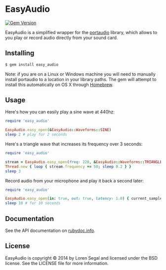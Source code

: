 # EasyAudio

[![Gem Version](https://badge.fury.io/rb/easy_audio.svg)](http://badge.fury.io/rb/easy_audio)

EasyAudio is a simplified wrapper for the [portaudio][portaudio] library, which
allows to you play or record audio directly from your sound card.

## Installing

```sh
$ gem install easy_audio
```

Note: if you are on a Linux or Windows machine you will need to manually
install portaudio to a location in your library paths. The gem will attempt
to install this automatically on OS X through [Homebrew][brew].

## Usage

Here's how you can easily play a sine wave at 440hz:

```ruby
require 'easy_audio'

EasyAudio.easy_open(&EasyAudio::Waveforms::SINE)
sleep 2 # play for 2 seconds
```

Here's a triangle wave that increases its frequency over 3 seconds:

```ruby
require 'easy_audio'

stream = EasyAudio.easy_open(freq: 220, &EasyAudio::Waveforms::TRIANGLE)
Thread.new { loop { stream.frequency += 50; sleep 0.2 } }
sleep 3
```

Record audio from your microphone and play it back a second later:

```ruby
require 'easy_audio'

EasyAudio.easy_open(in: true, out: true, latency: 1.0) { current_sample }
sleep 10 # for 10 seconds
```

## Documentation

See the API documentation on [rubydoc.info][docs].

## License

EasyAudio is copyright &copy; 2014 by Loren Segal and licensed under the BSD
license. See the LICENSE file for more information.

[portaudio]: http://portaudio.com
[brew]: http://brew.sh
[docs]: http://rubydoc.info/gems/easy_audio/frames
